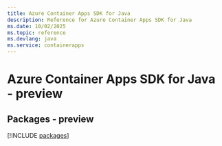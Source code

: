 ```yaml
---
title: Azure Container Apps SDK for Java
description: Reference for Azure Container Apps SDK for Java
ms.date: 10/02/2025
ms.topic: reference
ms.devlang: java
ms.service: containerapps
---
```

# Azure Container Apps SDK for Java - preview
## Packages - preview
[!INCLUDE [packages](container-apps-index.md)]